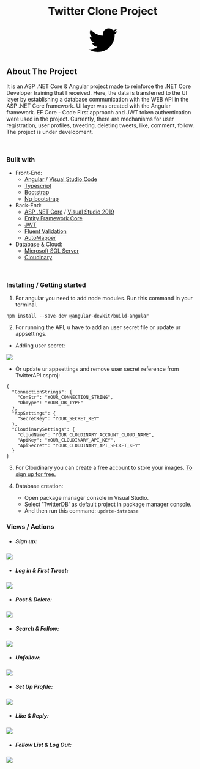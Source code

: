 <div align="center">
<h1>Twitter Clone Project</h1>
    <svg viewBox="0 0 24 24" style="width: 80px;">
            <g>
              <path
                d="M23.643 4.937c-.835.37-1.732.62-2.675.733.962-.576 1.7-1.49
                2.048-2.578-.9.534-1.897.922-2.958 1.13-.85-.904-2.06-1.47-3.4-1.47-2.572
                0-4.658 2.086-4.658 4.66 0 .364.042.718.12 1.06-3.873-.195-7.304-2.05-9.602-4.868-.4.69-.63
                1.49-.63 2.342 0 1.616.823 3.043 2.072 3.878-.764-.025-1.482-.234-2.11-.583v.06c0 2.257
                1.605 4.14 3.737 4.568-.392.106-.803.162-1.227.162-.3 0-.593-.028-.877-.082.593
                1.85 2.313 3.198 4.352 3.234-1.595 1.25-3.604 1.995-5.786 1.995-.376 0-.747-.022-1.112-.065 2.062
                1.323 4.51 2.093 7.14 2.093 8.57 0 13.255-7.098 13.255-13.254 0-.2-.005-.402-.014-.602.91-.658 1.7-1.477 2.323-2.41z">
              </path>
            </g>
          </svg>
</div>

## About The Project 
<p>It is an ASP .NET Core & Angular project made to reinforce the .NET Core Developer training that I received. Here, the data is transferred to the UI layer by establishing a database communication with the WEB API in the ASP .NET Core framework. UI layer was created with the Angular framework. EF Core - Code First approach and JWT token authentication were used in the project. Currently, there are mechanisms for user registration, user profiles, tweeting, deleting tweets, like, comment, follow. The project is under development.
</p>
</br>

### Built with

- Front-End:
  - [Angular](https://angular.io/) / [Visual Studio Code](https://code.visualstudio.com/)
  - [Typescript](https://www.typescriptlang.org/)
  - [Bootstrap](https://getbootstrap.com)
  - [Ng-bootstrap](https://ng-bootstrap.github.io/#/home)
- Back-End:
  - [ASP .NET Core](https://docs.microsoft.com/en-us/aspnet/core/?view=aspnetcore-5.0) / [Visual Studio 2019](https://visualstudio.microsoft.com/vs/)
  - [Entity Framework Core](https://docs.microsoft.com/en-us/ef/core/)
  - [JWT](https://jwt.io/)
  - [Fluent Validation](https://fluentvalidation.net/)
  - [AutoMapper](https://automapper.org/)
- Database & Cloud:
  - [Microsoft SQL Server](https://www.microsoft.com/en-us/sql-server/sql-server-downloads)
  - [Cloudinary](https://cloudinary.com/)
</br>

### Installing / Getting started

1. For angular you need to add node modules. Run this command in your terminal.

```
npm install --save-dev @angular-devkit/build-angular
```

2. For running the API, u have to add an user secret file or update ur appsettings.

- Adding user secret:

![](/gifs/user_secret_adding.gif)

- Or update ur appsettings and remove user secret reference from TwitterAPI.csproj:

```
{
  "ConnectionStrings": {
    "ConStr": "YOUR_CONNECTION_STRING",
    "DbType": "YOUR_DB_TYPE"
  },
  "AppSettings": {
    "SecretKey": "YOUR_SECRET_KEY"
  },
  "CloudinarySettings": {
    "CloudName": "YOUR_CLOUDINARY_ACCOUNT_CLOUD_NAME",
    "ApiKey": "YOUR_CLOUDINARY_API_KEY",
    "ApiSecret": "YOUR_CLOUDINARY_API_SECRET_KEY"
  }
}
```

3. For Cloudinary you can create a free account to store your images. [To sign up for free.](https://cloudinary.com/users/register/free)

4. Database creation:
   - Open package manager console in Visual Studio.
   - Select 'TwitterDB' as default project in package manager console.
   - And then run this command: `update-database`

### Views / Actions

- ##### Sign up:
![](gifs/sign_up.gif)
</br>

- ##### Log in & First Tweet:
![](gifs/login_and_first_tweet.gif)
</br>

- ##### Post & Delete:
![](gifs/add_and_delete_tweet.gif)
</br>

- ##### Search & Follow:
![](gifs/search_profiles_and_follow.gif)
</br>

- ##### Unfollow:
![](gifs/unfollow.gif)
</br>

- ##### Set Up Profile:
![](gifs/set_up_profile.gif)
</br>

- ##### Like & Reply:
![](gifs/like_and_reply.gif)
</br>

- ##### Follow List & Log Out:
![](gifs/follow_list_and_logout.gif)
</br>